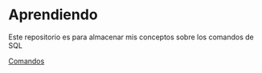 # Aprendiendo
Este repositorio es para almacenar mis conceptos sobre los comandos de SQL

[Comandos](./Comandos/Conceptos.md)
